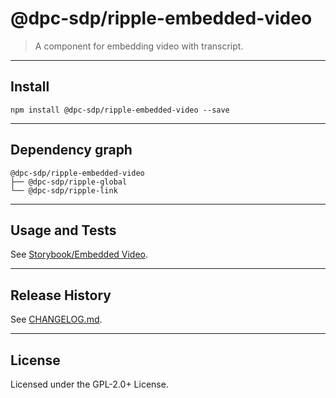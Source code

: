 @dpc-sdp/ripple-embedded-video
============

> A component for embedding video with transcript.


--------------------------------------------------------------------------------


## Install


```shell
npm install @dpc-sdp/ripple-embedded-video --save
```


--------------------------------------------------------------------------------


## Dependency graph

```shell
@dpc-sdp/ripple-embedded-video
├── @dpc-sdp/ripple-global
└── @dpc-sdp/ripple-link
```


--------------------------------------------------------------------------------


## Usage and Tests

See [Storybook/Embedded Video](http://ripple-vic-gov-au-master.lagoon.vicsdp.amazee.io/?selectedKind=Molecules/EmbeddedVideo&selectedStory=Embedded%20Video).


--------------------------------------------------------------------------------


## Release History

See [CHANGELOG.md](./CHANGELOG.md).


--------------------------------------------------------------------------------


## License

Licensed under the GPL-2.0+ License.


